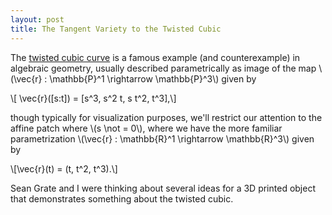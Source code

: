 ```yaml
---
layout: post
title: The Tangent Variety to the Twisted Cubic
---
```


The [twisted cubic curve](https://en.wikipedia.org/wiki/Twisted_cubic)
is a famous example (and counterexample) in algebraic geometry, usually described parametrically as image of the map \\(\vec{r} : \mathbb{P}^1 \rightarrow \mathbb{P}^3\\) given by

\\[ \vec{r}([s:t]) = [s^3, s^2 t, s t^2, t^3],\\]

though typically for visualization purposes, we'll restrict our
attention to the affine patch where \\(s \not = 0\\), where we have
the more familiar parametrization \\(\vec{r} : \mathbb{R}^1
\rightarrow \mathbb{R}^3\\) given by

\\[\vec{r}(t) = (t, t^2, t^3).\\]

Sean Grate and I were thinking about several ideas for a 3D printed
object that demonstrates something about the twisted cubic.

